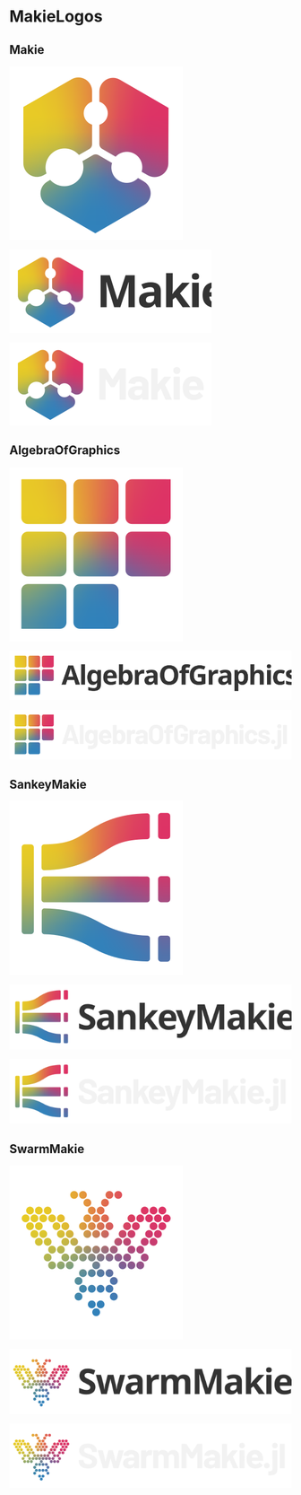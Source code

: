 # MakieLogos

## Makie

![](Makie/logo.svg)

![](Makie/logo_with_text.svg)

![](Makie/logo_with_text_dark.svg)

## AlgebraOfGraphics

![](AlgebraOfGraphics/logo.svg)

![](AlgebraOfGraphics/logo_with_text.svg)

![](AlgebraOfGraphics/logo_with_text_dark.svg)

## SankeyMakie

![](SankeyMakie/logo.svg)

![](SankeyMakie/logo_with_text.svg)

![](SankeyMakie/logo_with_text_dark.svg)

## SwarmMakie

![](SwarmMakie/logo.svg)

![](SwarmMakie/logo_with_text.svg)

![](SwarmMakie/logo_with_text_dark.svg)
